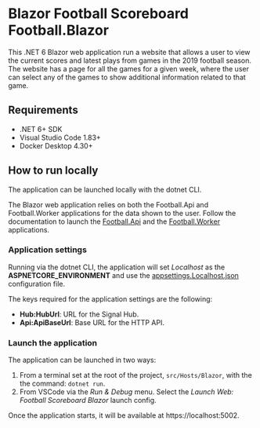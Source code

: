 # Blazor Football Scoreboard Football.Blazor

This .NET 6 Blazor web application run a website that allows a user to view the current scores and latest plays from games in the 2019 football season.
The website has a page for all the games for a given week, where the user can select any of the games to show additional information related to that game.

## Requirements

- .NET 6+ SDK
- Visual Studio Code 1.83+
- Docker Desktop 4.30+

## How to run locally

The application can be launched locally with the dotnet CLI.

The Blazor web application relies on both the Football.Api and Football.Worker applications for the data shown to the user. Follow the documentation to launch the [Football.Api](/src/Hosts/Api/README.md) and the [Football.Worker](/src/Hosts/Worker/README.md) applications.

### Application settings

Running via the dotnet CLI, the application will set *Localhost* as the **ASPNETCORE_ENVIRONMENT** and use the [appsettings.Localhost.json](/src/Hosts/Blazor/wwwroot/appsettings.Localhost.json) configuration file.

The keys required for the application settings are the following:
- **Hub:HubUrl**: URL for the Signal Hub.
- **Api:ApiBaseUrl**: Base URL for the HTTP API.

### Launch the application

The application can be launched in two ways:
1. From a terminal set at the root of the project, `src/Hosts/Blazor`, with the the command: `dotnet run`.
2. From VSCode via the *Run & Debug* menu. Select the *Launch Web: Football Scoreboard Blazor* launch config.

Once the application starts, it will be available at https&ZeroWidthSpace;://localhost:5002.

